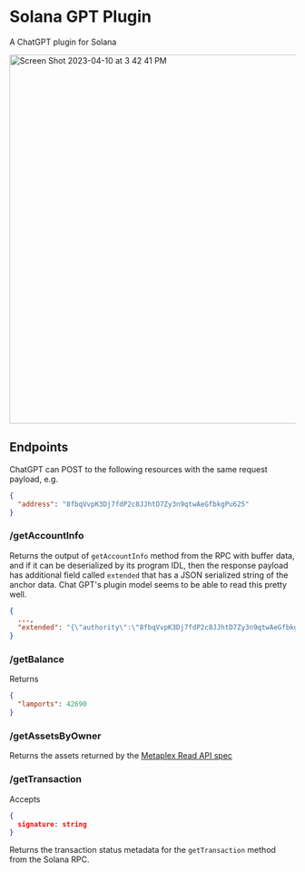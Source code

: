 # Solana GPT Plugin
A ChatGPT plugin for Solana

<img width="650" alt="Screen Shot 2023-04-10 at 3 42 41 PM" src="https://user-images.githubusercontent.com/7481857/231182274-40b42f0e-5e5d-4050-9e31-2f75375481c1.png">

## Endpoints

ChatGPT can POST to the following resources with the same request payload, e.g.
```json
{
  "address": "8fbqVvpK3Dj7fdP2c8JJhtD7Zy3n9qtwAeGfbkgPu625"
}
```

### /getAccountInfo

Returns the output of `getAccountInfo` method from the RPC with buffer data, and if it can be deserialized by its program IDL, then the response payload has additional field called `extended` that has a JSON serialized string of the anchor data. Chat GPT's plugin model seems to be able to read this pretty well.
```json
{
  ...,
  "extended": "{\"authority\":\"8fbqVvpK3Dj7fdP2c8JJhtD7Zy3n9qtwAeGfbkgPu625\",\"numMinted\":50}"
}
```

### /getBalance

Returns
```json
{
  "lamports": 42690
}
```

### /getAssetsByOwner

Returns the assets returned by the [Metaplex Read API spec](https://github.com/metaplex-foundation/api-specifications/blob/main/specifications/read_api/openrpc_spec.json)

### /getTransaction

Accepts
```json
{
  signature: string
}
```

Returns the transaction status metadata for the `getTransaction` method from the Solana RPC.

